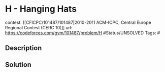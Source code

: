 # H - Hanging Hats

contest: [[CFICPC/101487/101487|2010-2011 ACM-ICPC, Central Europe Regional Contest (CERC 10)]]
url: https://codeforces.com/gym/101487/problem/H
#Status/UNSOLVED
Tags: #

## Description

## Solution

